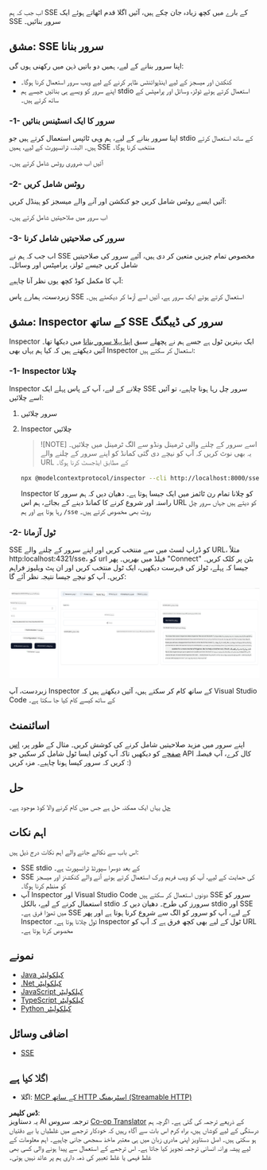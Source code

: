 <!--
CO_OP_TRANSLATOR_METADATA:
{
  "original_hash": "64645691bf0985f1760b948123edf269",
  "translation_date": "2025-06-13T10:42:39+00:00",
  "source_file": "03-GettingStarted/05-sse-server/README.md",
  "language_code": "ur"
}
-->
اب جب کہ ہم SSE کے بارے میں کچھ زیادہ جان چکے ہیں، آئیں اگلا قدم اٹھاتے ہوئے ایک SSE سرور بنائیں۔

## مشق: SSE سرور بنانا

اپنا سرور بنانے کے لیے، ہمیں دو باتیں ذہن میں رکھنی ہوں گی:

- کنکشن اور میسجز کے لیے اینڈپوائنٹس ظاہر کرنے کے لیے ویب سرور استعمال کرنا ہوگا۔
- اپنے سرور کو ویسے ہی بنائیں جیسے ہم stdio استعمال کرتے ہوئے ٹولز، وسائل اور پرامپٹس کے ساتھ کرتے ہیں۔

### -1- سرور کا ایک انسٹینس بنائیں

اپنا سرور بنانے کے لیے، ہم وہی ٹائپس استعمال کرتے ہیں جو stdio کے ساتھ استعمال کرتے ہیں۔ البتہ، ٹرانسپورٹ کے لیے، ہمیں SSE منتخب کرنا ہوگا۔

آئیں اب ضروری روٹس شامل کرتے ہیں۔

### -2- روٹس شامل کریں

آئیں ایسے روٹس شامل کریں جو کنکشن اور آنے والے میسجز کو ہینڈل کریں:

اب سرور میں صلاحیتیں شامل کرتے ہیں۔

### -3- سرور کی صلاحیتیں شامل کرنا

اب جب کہ ہم نے SSE مخصوص تمام چیزیں متعین کر دی ہیں، آئیے سرور کی صلاحیتیں شامل کریں جیسے ٹولز، پرامپٹس اور وسائل۔

آپ کا مکمل کوڈ کچھ یوں نظر آنا چاہیے:

زبردست، ہمارے پاس SSE استعمال کرتے ہوئے ایک سرور ہے، آئیں اسے آزما کر دیکھتے ہیں۔

## مشق: Inspector کے ساتھ SSE سرور کی ڈیبگنگ

Inspector ایک بہترین ٹول ہے جسے ہم نے پچھلے سبق [اپنا پہلا سرور بنانا](/03-GettingStarted/01-first-server/README.md) میں دیکھا تھا۔ آئیں دیکھتے ہیں کہ کیا ہم یہاں بھی Inspector استعمال کر سکتے ہیں:

### -1- Inspector چلانا

Inspector چلانے کے لیے، آپ کے پاس پہلے ایک SSE سرور چل رہا ہونا چاہیے، تو آئیں اسے چلائیں:

1. سرور چلائیں

1. Inspector چلائیں

    > ![NOTE]
    > اسے سرور کے چلنے والی ٹرمینل ونڈو سے الگ ٹرمینل میں چلائیں۔ یہ بھی نوٹ کریں کہ آپ کو نیچے دی گئی کمانڈ کو اپنے سرور کے چلنے والے URL کے مطابق ایڈجسٹ کرنا ہوگا۔

    ```sh
    npx @modelcontextprotocol/inspector --cli http://localhost:8000/sse --method tools/list
    ```

    Inspector کو چلانا تمام رن ٹائمز میں ایک جیسا ہوتا ہے۔ دھیان دیں کہ ہم سرور کا راستہ اور شروع کرنے کا کمانڈ دینے کے بجائے، ہم اس URL کو دیتے ہیں جہاں سرور چل رہا ہوتا ہے اور ہم `/sse` روٹ بھی مخصوص کرتے ہیں۔

### -2- ٹول آزمانا

SSE کو ڈراپ لسٹ میں سے منتخب کریں اور اپنے سرور کے چلنے والے URL، مثلاً http:localhost:4321/sse، کو url فیلڈ میں بھریں۔ پھر "Connect" بٹن پر کلک کریں۔ جیسا کہ پہلے، ٹولز کی فہرست دیکھیں، ایک ٹول منتخب کریں اور ان پٹ ویلیوز فراہم کریں۔ آپ کو نیچے جیسا نتیجہ نظر آئے گا:

![Inspector میں چلتا ہوا SSE سرور](../../../../translated_images/sse-inspector.d86628cc597b8fae807a31d3d6837842f5f9ee1bcc6101013fa0c709c96029ad.ur.png)

زبردست، آپ Inspector کے ساتھ کام کر سکتے ہیں، آئیں دیکھتے ہیں کہ Visual Studio Code کے ساتھ کیسے کام کیا جا سکتا ہے۔

## اسائنمنٹ

اپنے سرور میں مزید صلاحیتیں شامل کرنے کی کوشش کریں۔ مثال کے طور پر، [اس صفحے](https://api.chucknorris.io/) کو دیکھیں تاکہ آپ کوئی ایسا ٹول شامل کر سکیں جو API کال کرے، آپ فیصلہ کریں کہ سرور کیسا ہونا چاہیے۔ مزہ کریں :)

## حل

[حل](./solution/README.md) یہاں ایک ممکنہ حل ہے جس میں کام کرنے والا کوڈ موجود ہے۔

## اہم نکات

اس باب سے نکالے جانے والے اہم نکات درج ذیل ہیں:

- SSE stdio کے بعد دوسرا سپورٹڈ ٹرانسپورٹ ہے۔
- SSE کی حمایت کے لیے، آپ کو ویب فریم ورک استعمال کرتے ہوئے آنے والے کنکشنز اور میسجز کو منظم کرنا ہوگا۔
- آپ Inspector اور Visual Studio Code دونوں استعمال کر سکتے ہیں SSE سرور کو استعمال کرنے کے لیے، بالکل stdio سرورز کی طرح۔ دھیان دیں کہ stdio اور SSE میں تھوڑا فرق ہے۔ SSE کے لیے، آپ کو سرور کو الگ سے شروع کرنا ہوتا ہے اور پھر Inspector ٹول چلانا ہوتا ہے۔ Inspector ٹول کے لیے بھی کچھ فرق ہے کہ آپ کو URL مخصوص کرنا ہوتا ہے۔

## نمونے

- [Java کیلکولیٹر](../samples/java/calculator/README.md)
- [.Net کیلکولیٹر](../../../../03-GettingStarted/samples/csharp)
- [JavaScript کیلکولیٹر](../samples/javascript/README.md)
- [TypeScript کیلکولیٹر](../samples/typescript/README.md)
- [Python کیلکولیٹر](../../../../03-GettingStarted/samples/python)

## اضافی وسائل

- [SSE](https://developer.mozilla.org/en-US/docs/Web/API/Server-sent_events)

## اگلا کیا ہے

- اگلا: [MCP کے ساتھ HTTP اسٹریمنگ (Streamable HTTP)](/03-GettingStarted/06-http-streaming/README.md)

**ڈس کلیمر**:  
یہ دستاویز AI ترجمہ سروس [Co-op Translator](https://github.com/Azure/co-op-translator) کے ذریعے ترجمہ کی گئی ہے۔ اگرچہ ہم درستگی کے لیے کوشاں ہیں، براہ کرم اس بات سے آگاہ رہیں کہ خودکار ترجمے میں غلطیاں یا بے دقتیاں ہو سکتی ہیں۔ اصل دستاویز اپنی مادری زبان میں ہی معتبر ماخذ سمجھی جانی چاہیے۔ اہم معلومات کے لیے پیشہ ورانہ انسانی ترجمہ تجویز کیا جاتا ہے۔ اس ترجمے کے استعمال سے پیدا ہونے والی کسی بھی غلط فہمی یا غلط تعبیر کی ذمہ داری ہم پر عائد نہیں ہوتی۔